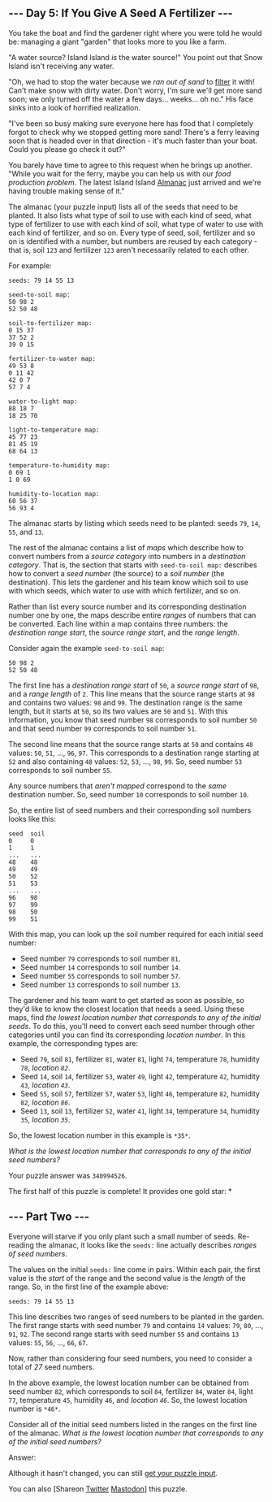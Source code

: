 \--- Day 5: If You Give A Seed A Fertilizer ---
----------

You take the boat and find the gardener right where you were told he would be: managing a giant "garden" that looks more to you like a farm.

"A water source? Island Island *is* the water source!" You point out that Snow Island isn't receiving any water.

"Oh, we had to stop the water because we *ran out of sand* to [filter](https://en.wikipedia.org/wiki/Sand_filter) it with! Can't make snow with dirty water. Don't worry, I'm sure we'll get more sand soon; we only turned off the water a few days... weeks... oh no." His face sinks into a look of horrified realization.

"I've been so busy making sure everyone here has food that I completely forgot to check why we stopped getting more sand! There's a ferry leaving soon that is headed over in that direction - it's much faster than your boat. Could you please go check it out?"

You barely have time to agree to this request when he brings up another. "While you wait for the ferry, maybe you can help us with our *food production problem*. The latest Island Island [Almanac](https://en.wikipedia.org/wiki/Almanac) just arrived and we're having trouble making sense of it."

The almanac (your puzzle input) lists all of the seeds that need to be planted. It also lists what type of soil to use with each kind of seed, what type of fertilizer to use with each kind of soil, what type of water to use with each kind of fertilizer, and so on. Every type of seed, soil, fertilizer and so on is identified with a number, but numbers are reused by each category - that is, soil `123` and fertilizer `123` aren't necessarily related to each other.

For example:

```
seeds: 79 14 55 13

seed-to-soil map:
50 98 2
52 50 48

soil-to-fertilizer map:
0 15 37
37 52 2
39 0 15

fertilizer-to-water map:
49 53 8
0 11 42
42 0 7
57 7 4

water-to-light map:
88 18 7
18 25 70

light-to-temperature map:
45 77 23
81 45 19
68 64 13

temperature-to-humidity map:
0 69 1
1 0 69

humidity-to-location map:
60 56 37
56 93 4

```

The almanac starts by listing which seeds need to be planted: seeds `79`, `14`, `55`, and `13`.

The rest of the almanac contains a list of *maps* which describe how to convert numbers from a *source category* into numbers in a *destination category*. That is, the section that starts with `seed-to-soil map:` describes how to convert a *seed number* (the source) to a *soil number* (the destination). This lets the gardener and his team know which soil to use with which seeds, which water to use with which fertilizer, and so on.

Rather than list every source number and its corresponding destination number one by one, the maps describe entire *ranges* of numbers that can be converted. Each line within a map contains three numbers: the *destination range start*, the *source range start*, and the *range length*.

Consider again the example `seed-to-soil map`:

```
50 98 2
52 50 48

```

The first line has a *destination range start* of `50`, a *source range start* of `98`, and a *range length* of `2`. This line means that the source range starts at `98` and contains two values: `98` and `99`. The destination range is the same length, but it starts at `50`, so its two values are `50` and `51`. With this information, you know that seed number `98` corresponds to soil number `50` and that seed number `99` corresponds to soil number `51`.

The second line means that the source range starts at `50` and contains `48` values: `50`, `51`, ..., `96`, `97`. This corresponds to a destination range starting at `52` and also containing `48` values: `52`, `53`, ..., `98`, `99`. So, seed number `53` corresponds to soil number `55`.

Any source numbers that *aren't mapped* correspond to the *same* destination number. So, seed number `10` corresponds to soil number `10`.

So, the entire list of seed numbers and their corresponding soil numbers looks like this:

```
seed  soil
0     0
1     1
...   ...
48    48
49    49
50    52
51    53
...   ...
96    98
97    99
98    50
99    51

```

With this map, you can look up the soil number required for each initial seed number:

* Seed number `79` corresponds to soil number `81`.
* Seed number `14` corresponds to soil number `14`.
* Seed number `55` corresponds to soil number `57`.
* Seed number `13` corresponds to soil number `13`.

The gardener and his team want to get started as soon as possible, so they'd like to know the closest location that needs a seed. Using these maps, find *the lowest location number that corresponds to any of the initial seeds*. To do this, you'll need to convert each seed number through other categories until you can find its corresponding *location number*. In this example, the corresponding types are:

* Seed `79`, soil `81`, fertilizer `81`, water `81`, light `74`, temperature `78`, humidity `78`, *location `82`*.
* Seed `14`, soil `14`, fertilizer `53`, water `49`, light `42`, temperature `42`, humidity `43`, *location `43`*.
* Seed `55`, soil `57`, fertilizer `57`, water `53`, light `46`, temperature `82`, humidity `82`, *location `86`*.
* Seed `13`, soil `13`, fertilizer `52`, water `41`, light `34`, temperature `34`, humidity `35`, *location `35`*.

So, the lowest location number in this example is `*35*`.

*What is the lowest location number that corresponds to any of the initial seed numbers?*

Your puzzle answer was `340994526`.

The first half of this puzzle is complete! It provides one gold star: \*

\--- Part Two ---
----------

Everyone will starve if you only plant such a small number of seeds. Re-reading the almanac, it looks like the `seeds:` line actually describes *ranges of seed numbers*.

The values on the initial `seeds:` line come in pairs. Within each pair, the first value is the *start* of the range and the second value is the *length* of the range. So, in the first line of the example above:

```
seeds: 79 14 55 13
```

This line describes two ranges of seed numbers to be planted in the garden. The first range starts with seed number `79` and contains `14` values: `79`, `80`, ..., `91`, `92`. The second range starts with seed number `55` and contains `13` values: `55`, `56`, ..., `66`, `67`.

Now, rather than considering four seed numbers, you need to consider a total of *27* seed numbers.

In the above example, the lowest location number can be obtained from seed number `82`, which corresponds to soil `84`, fertilizer `84`, water `84`, light `77`, temperature `45`, humidity `46`, and *location `46`*. So, the lowest location number is `*46*`.

Consider all of the initial seed numbers listed in the ranges on the first line of the almanac. *What is the lowest location number that corresponds to any of the initial seed numbers?*

Answer:

Although it hasn't changed, you can still [get your puzzle input](5/input).

You can also [Shareon [Twitter](https://twitter.com/intent/tweet?text=I%27ve+completed+Part+One+of+%22If+You+Give+A+Seed+A+Fertilizer%22+%2D+Day+5+%2D+Advent+of+Code+2023&url=https%3A%2F%2Fadventofcode%2Ecom%2F2023%2Fday%2F5&related=ericwastl&hashtags=AdventOfCode) [Mastodon](javascript:void(0);)] this puzzle.